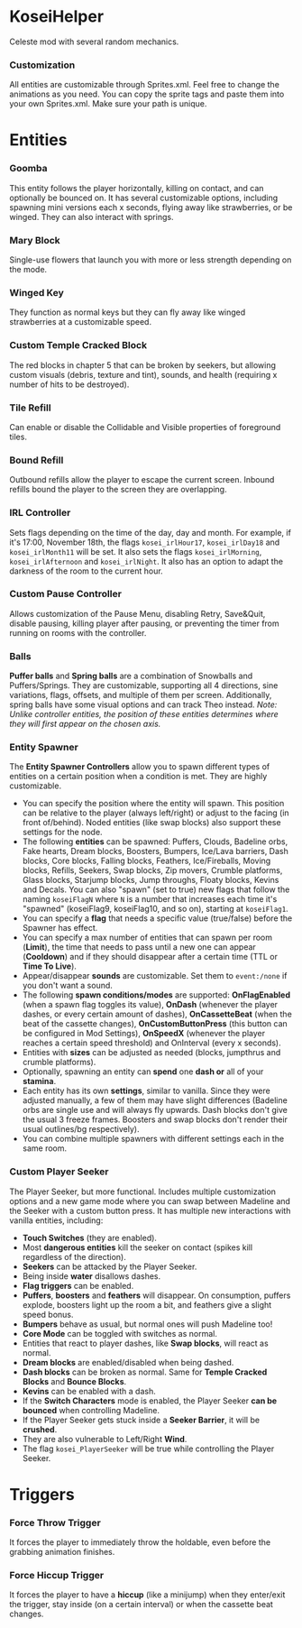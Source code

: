 # KoseiHelper
Celeste mod with several random mechanics.
### Customization
All entities are customizable through Sprites.xml. Feel free to change the animations as you need. You can copy the sprite tags and paste them into your own Sprites.xml. Make sure your path is unique.

# Entities
### Goomba
This entity follows the player horizontally, killing on contact, and can optionally be bounced on. It has several customizable options, including spawning mini versions each x seconds, flying away like strawberries, or be winged. They can also interact with springs.
### Mary Block
Single-use flowers that launch you with more or less strength depending on the mode.
### Winged Key
They function as normal keys but they can fly away like winged strawberries at a customizable speed.
### Custom Temple Cracked Block
The red blocks in chapter 5 that can be broken by seekers, but allowing custom visuals (debris, texture and tint), sounds, and health (requiring x number of hits to be destroyed).
### Tile Refill
Can enable or disable the Collidable and Visible properties of foreground tiles.
### Bound Refill
Outbound refills allow the player to escape the current screen. Inbound refills bound the player to the screen they are overlapping.
### IRL Controller
Sets flags depending on the time of the day, day and month. For example, if it's 17:00, November 18th, the flags `kosei_irlHour17`, `kosei_irlDay18` and `kosei_irlMonth11` will be set. It also sets the flags `kosei_irlMorning`, `kosei_irlAfternoon` and `kosei_irlNight`. It also has an option to adapt the darkness of the room to the current hour.
### Custom Pause Controller
Allows customization of the Pause Menu, disabling Retry, Save&Quit, disable pausing, killing player after pausing, or preventing the timer from running on rooms with the controller.
### Balls
**Puffer balls** and **Spring balls** are a combination of Snowballs and Puffers/Springs. They are customizable, supporting all 4 directions, sine variations, flags, offsets, and multiple of them per screen.
Additionally, spring balls have some visual options and can track Theo instead.
*Note: Unlike controller entities, the position of these entities determines where they will first appear on the chosen axis.*
### Entity Spawner
The **Entity Spawner Controllers** allow you to spawn different types of entities on a certain position when a condition is met. They are highly customizable.
- You can specify the position where the entity will spawn. This position can be relative to the player (always left/right) or adjust to the facing (in front of/behind). Noded entities (like swap blocks) also support these settings for the node.
- The following **entities** can be spawned: Puffers, Clouds, Badeline orbs, Fake hearts, Dream blocks, Boosters, Bumpers, Ice/Lava barriers, Dash blocks, Core blocks, Falling blocks, Feathers, Ice/Fireballs, Moving blocks, Refills, Seekers, Swap blocks, Zip movers, Crumble platforms, Glass blocks, Starjump blocks, Jump throughs, Floaty blocks, Kevins and Decals. You can also "spawn" (set to true) new flags that follow the naming `koseiFlagN` where `N` is a number that increases each time it's "spawned" (koseiFlag9, koseiFlag10, and so on), starting at `koseiFlag1`.
- You can specify a **flag** that needs a specific value (true/false) before the Spawner has effect.
- You can specify a max number of entities that can spawn per room (**Limit**), the time that needs to pass until a new one can appear (**Cooldown**) and if they should disappear after a certain time (TTL or **Time To Live**).
- Appear/disappear **sounds** are customizable. Set them to `event:/none` if you don't want a sound.
- The following **spawn conditions/modes** are supported: **OnFlagEnabled** (when a spawn flag toggles its value), **OnDash** (whenever the player dashes, or every certain amount of dashes), **OnCassetteBeat** (when the beat of the cassette changes), **OnCustomButtonPress** (this button can be configured in Mod Settings), **OnSpeedX** (whenever the player reaches a certain speed threshold) and OnInterval (every x seconds).
- Entities with **sizes** can be adjusted as needed (blocks, jumpthrus and crumble platforms).
- Optionally, spawning an entity can **spend** one **dash or** all of your **stamina**.
- Each entity has its own **settings**, similar to vanilla. Since they were adjusted manually, a few of them may have slight differences (Badeline orbs are single use and will always fly upwards. Dash blocks don't give the usual 3 freeze frames. Boosters and swap blocks don't render their usual outlines/bg respectively).
- You can combine multiple spawners with different settings each in the same room.
### Custom Player Seeker
The Player Seeker, but more functional. Includes multiple customization options and a new game mode where you can swap between Madeline and the Seeker with a custom button press. It has multiple new interactions with vanilla entities, including:
- **Touch Switches** (they are enabled).
- Most **dangerous entities** kill the seeker on contact (spikes kill regardless of the direction).
- **Seekers** can be attacked by the Player Seeker.
- Being inside **water** disallows dashes.
- **Flag triggers** can be enabled.
- **Puffers**, **boosters** and **feathers** will disappear. On consumption, puffers explode, boosters light up the room a bit, and feathers give a slight speed bonus.
- **Bumpers** behave as usual, but normal ones will push Madeline too!
- **Core Mode** can be toggled with switches as normal.
- Entities that react to player dashes, like **Swap blocks**, will react as normal.
- **Dream blocks** are enabled/disabled when being dashed.
- **Dash blocks** can be broken as normal. Same for **Temple Cracked Blocks** and **Bounce Blocks**.
- **Kevins** can be enabled with a dash.
- If the **Switch Characters** mode is enabled, the Player Seeker **can be bounced** when controlling Madeline.
- If the Player Seeker gets stuck inside a **Seeker Barrier**, it will be **crushed**.
- They are also vulnerable to Left/Right **Wind**.
- The flag `kosei_PlayerSeeker` will be true while controlling the Player Seeker.


# Triggers
### Force Throw Trigger
It forces the player to immediately throw the holdable, even before the grabbing animation finishes.
### Force Hiccup Trigger
It forces the player to have a **hiccup** (like a minijump) when they enter/exit the trigger, stay inside (on a certain interval) or when the cassette beat changes.

